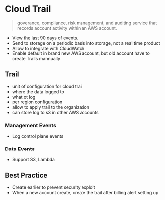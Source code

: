 # Cloud Trail
> goverance, compliance, risk management, and auditing service that records account activity within an AWS account.

* View the last 90 days of events.
* Send to storage on a periodic basis into storage, not a real time product
* Allow to integrate with CloudWatch 
* Enable default in brand new AWS account, but old account have to create Trails mannually

## Trail
* unit of configuration for cloud trail
* where the data logged to
* what ot log
* per region configuration
* allow to apply trail to the organization
* can store log to s3 in other AWS accounts

### Management Events
* Log control plane events

### Data Events
* Support S3, Lambda

## Best Practice
* Create earlier to prevent security exploit
* When a new account create, create the trail after billing alert setting up